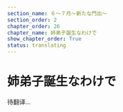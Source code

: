 ```yaml
---
section_name: ６～７月～新たな門出～
section_order: 2
chapter_order: 26
chapter_name: 姉弟子誕生なわけで
show_chapter_order: True
status: translating
---
```


# 姉弟子誕生なわけで
待翻译...
